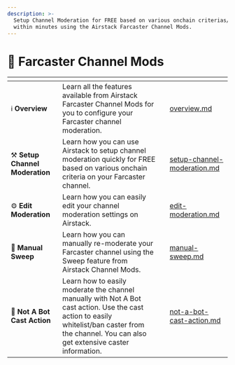 ```yaml
---
description: >-
  Setup Channel Moderation for FREE based on various onchain criterias/rules
  within minutes using the Airstack Farcaster Channel Mods.
---
```


# 🤖 Farcaster Channel Mods

<table data-view="cards"><thead><tr><th></th><th></th><th></th><th data-hidden data-card-target data-type="content-ref"></th></tr></thead><tbody><tr><td><span data-gb-custom-inline data-tag="emoji" data-code="2139">ℹ️</span> <strong>Overview</strong></td><td>Learn all the features available from Airstack Farcaster Channel Mods for you to configure your Farcaster channel moderation.</td><td></td><td><a href="overview.md">overview.md</a></td></tr><tr><td><span data-gb-custom-inline data-tag="emoji" data-code="2692">⚒️</span> <strong>Setup Channel Moderation</strong></td><td>Learn how you can use Airstack to setup channel moderation quickly for FREE based on various onchain criteria on your Farcaster channel.</td><td></td><td><a href="setup-channel-moderation.md">setup-channel-moderation.md</a></td></tr><tr><td><span data-gb-custom-inline data-tag="emoji" data-code="2699">⚙️</span> <strong>Edit Moderation</strong></td><td>Learn how you can easily edit your channel moderation settings on Airstack.</td><td></td><td><a href="edit-moderation.md">edit-moderation.md</a></td></tr><tr><td><span data-gb-custom-inline data-tag="emoji" data-code="1f9f9">🧹</span> <strong>Manual</strong> <strong>Sweep</strong></td><td>Learn how you can manually re-moderate your Farcaster channel using the Sweep feature from Airstack Channel Mods.</td><td></td><td><a href="manual-sweep.md">manual-sweep.md</a></td></tr><tr><td><span data-gb-custom-inline data-tag="emoji" data-code="1f3c7">🏇</span> <strong>Not A Bot Cast Action</strong></td><td>Learn how to easily moderate the channel manually with Not A Bot cast action. Use the cast action to easily whitelist/ban caster from the channel. You can also get extensive caster information.</td><td></td><td><a href="not-a-bot-cast-action.md">not-a-bot-cast-action.md</a></td></tr></tbody></table>
